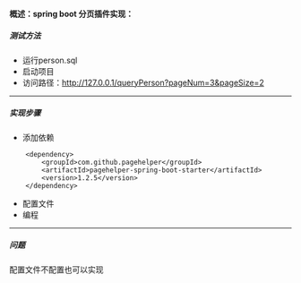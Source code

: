 #### 概述：spring boot 分页插件实现：
##### 测试方法
   - 运行person.sql
   - 启动项目
   - 访问路径：http://127.0.0.1/queryPerson?pageNum=3&pageSize=2
---
##### 实现步骤
- 添加依赖
```
    <dependency>
        <groupId>com.github.pagehelper</groupId>
        <artifactId>pagehelper-spring-boot-starter</artifactId>
        <version>1.2.5</version>
    </dependency>
```        
- 配置文件
- 编程
---
##### 问题
配置文件不配置也可以实现

